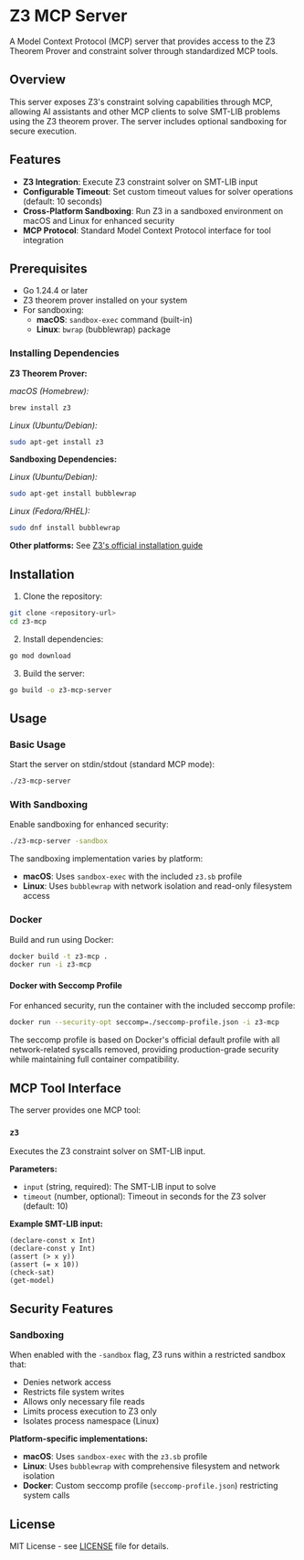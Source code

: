 # Z3 MCP Server

A Model Context Protocol (MCP) server that provides access to the Z3 Theorem Prover and constraint solver through standardized MCP tools.

## Overview

This server exposes Z3's constraint solving capabilities through MCP, allowing AI assistants and other MCP clients to solve SMT-LIB problems using the Z3 theorem prover. The server includes optional sandboxing for secure execution.

## Features

- **Z3 Integration**: Execute Z3 constraint solver on SMT-LIB input
- **Configurable Timeout**: Set custom timeout values for solver operations (default: 10 seconds)
- **Cross-Platform Sandboxing**: Run Z3 in a sandboxed environment on macOS and Linux for enhanced security
- **MCP Protocol**: Standard Model Context Protocol interface for tool integration

## Prerequisites

- Go 1.24.4 or later
- Z3 theorem prover installed on your system
- For sandboxing:
  - **macOS**: `sandbox-exec` command (built-in)
  - **Linux**: `bwrap` (bubblewrap) package

### Installing Dependencies

**Z3 Theorem Prover:**

*macOS (Homebrew):*
```bash
brew install z3
```

*Linux (Ubuntu/Debian):*
```bash
sudo apt-get install z3
```

**Sandboxing Dependencies:**

*Linux (Ubuntu/Debian):*
```bash
sudo apt-get install bubblewrap
```

*Linux (Fedora/RHEL):*
```bash
sudo dnf install bubblewrap
```

**Other platforms:**
See [Z3's official installation guide](https://github.com/Z3Prover/z3)

## Installation

1. Clone the repository:
```bash
git clone <repository-url>
cd z3-mcp
```

2. Install dependencies:
```bash
go mod download
```

3. Build the server:
```bash
go build -o z3-mcp-server
```

## Usage

### Basic Usage

Start the server on stdin/stdout (standard MCP mode):
```bash
./z3-mcp-server
```

### With Sandboxing

Enable sandboxing for enhanced security:
```bash
./z3-mcp-server -sandbox
```

The sandboxing implementation varies by platform:
- **macOS**: Uses `sandbox-exec` with the included `z3.sb` profile
- **Linux**: Uses `bubblewrap` with network isolation and read-only filesystem access

### Docker

Build and run using Docker:
```bash
docker build -t z3-mcp .
docker run -i z3-mcp
```

#### Docker with Seccomp Profile

For enhanced security, run the container with the included seccomp profile:
```bash
docker run --security-opt seccomp=./seccomp-profile.json -i z3-mcp
```

The seccomp profile is based on Docker's official default profile with all network-related syscalls removed, providing production-grade security while maintaining full container compatibility.

## MCP Tool Interface

The server provides one MCP tool:

### `z3`

Executes the Z3 constraint solver on SMT-LIB input.

**Parameters:**
- `input` (string, required): The SMT-LIB input to solve
- `timeout` (number, optional): Timeout in seconds for the Z3 solver (default: 10)

**Example SMT-LIB input:**
```smt
(declare-const x Int)
(declare-const y Int)
(assert (> x y))
(assert (= x 10))
(check-sat)
(get-model)
```

## Security Features

### Sandboxing

When enabled with the `-sandbox` flag, Z3 runs within a restricted sandbox that:
- Denies network access
- Restricts file system writes  
- Allows only necessary file reads
- Limits process execution to Z3 only
- Isolates process namespace (Linux)

**Platform-specific implementations:**
- **macOS**: Uses `sandbox-exec` with the `z3.sb` profile
- **Linux**: Uses `bubblewrap` with comprehensive filesystem and network isolation
- **Docker**: Custom seccomp profile (`seccomp-profile.json`) restricting system calls

## License

MIT License - see [LICENSE](LICENSE) file for details.

